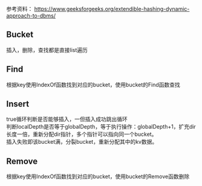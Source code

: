 参考资料：
https://www.geeksforgeeks.org/extendible-hashing-dynamic-approach-to-dbms/

## Bucket
插入，删除，查找都是直接list遍历  

## Find  
根据key使用IndexOf函数找到对应的bucket，使用bucket的Find函数查找  

## Insert
true循环判断是否能够插入，一但插入成功跳出循环  
判断localDepth是否等于globalDepth，等于执行操作：globalDepth+1，扩充dir长度一倍，重新分配dir指针，多个指针可以指向同一个bucket。  
插入失败即该bucket满，分裂bucket，重新分配其中的kv数据。  

## Remove
根据key使用IndexOf函数找到对应的bucket，使用bucket的Remove函数删除

